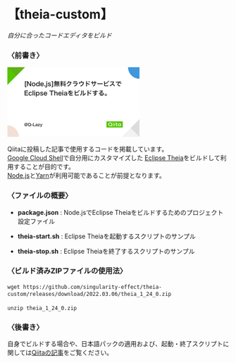 # 【theia-custom】

*自分に合ったコードエディタをビルド*

### 〈前書き〉

[![[Node.js]無料クラウドサービスでEclipse Theiaをビルドする](./resources/chapter10.png)][10]

Qiitaに投稿した記事で使用するコードを掲載しています。<br>
[Google Cloud Shell](https://shell.cloud.google.com/)で自分用にカスタマイズした
[Eclipse Theia](https://theia-ide.org/)をビルドして利用することが目的です。<br>
[Node.js](https://nodejs.org/)と[Yarn](https://yarnpkg.com/)が利用可能であることが前提となります。


### 〈ファイルの概要〉

- **package.json** : Node.jsでEclipse Theiaをビルドするためのプロジェクト設定ファイル

- **theia-start.sh** : Eclipse Theiaを起動するスクリプトのサンプル

- **theia-stop.sh** : Eclipse Theiaを終了するスクリプトのサンプル

### 〈ビルド済みZIPファイルの使用法〉

```shell
wget https://github.com/singularity-effect/theia-custom/releases/download/2022.03.06/theia_1_24_0.zip

unzip theia_1_24_0.zip
```

### 〈後書き〉

自身でビルドする場合や、日本語パックの適用および、起動・終了スクリプトに関しては[Qiitaの記事][10]をご覧ください。

[10]: https://qiita.com/Q-Lazy/items/a3d4d6897195011709ff "[Node.js]無料クラウドサービスでEclipse Theiaをビルドする"